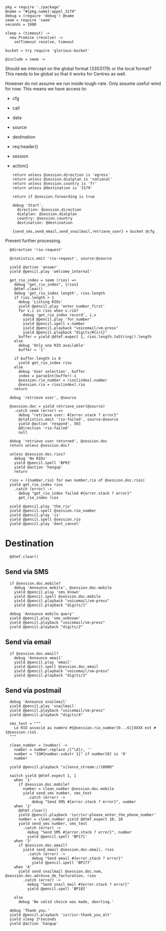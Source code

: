     pkg = require './package'
    @name = "#{pkg.name}:appel_3179"
    debug = (require 'debug') @name
    seem = require 'seem'
    seconds = 1000

    sleep = (timeout) ->
      new Promise (resolve) ->
        setTimeout resolve, timeout

    bucket = try require 'glorious-bucket'

    @include = seem ->

Should we intercept on the global format (3303179) or the local format?
This needs to be global so that it works for Centrex as well.

However do not assume we run inside tough-rate. Only assume useful-wind for now. This means we have access to:
- cfg
- call
- data
- source
- destination
- req.header()
- session
- action()

      return unless @session.direction is 'egress'
      return unless @session.dialplan is 'national'
      return unless @session.country is 'fr'
      return unless @destination is '3179'

      return if @session.forwarding is true

      debug 'Start',
        direction: @session.direction
        dialplan: @session.dialplan
        country: @session.country
        destination: @destination

      {send_sms,send_email,send_snailmail,retrieve_user} = bucket @cfg

Prevent further processing.

      @direction 'rio-request'

      @statistics.emit 'rio-request', source:@source

      yield @action 'answer'
      yield @pencil.play 'welcome_internal'

      get_rio_index = seem (rios) =>
        debug "get_rio_index", {rios}
        @dtmf.clear()
        debug 'get_rio_index length', rios.length
        if rios.length > 1
          debug 'Listing RIOs'
          yield @pencil.play 'enter_number_first'
          for v,i in rios when v.rio?
            debug 'get_rio_index record', i,v
            yield @pencil.play 'for_number'
            yield @pencil.spell v.number
            yield @pencil.playback "voicemail/vm-press"
            yield @pencil.playback "digits/#{i+1}"
          buffer = yield @dtmf.expect 1, rios.length.toString().length
        else
          debug 'Only one RIO available'
          buffer = '1'

        if buffer.length is 0
          yield get_rio_index rios
        else
          debug 'User selection', buffer
          index = parseInt(buffer)-1
          @session.rio_number = rios[index].number
          @session.rio = rios[index].rio
        return

      debug 'retrieve user', @source

      @session.doc = yield retrieve_user(@source)
        .catch seem (error) =>
          debug "retrieve user: #{error.stack ? error}"
          @statistics.emit 'rio-failed', source:@source
          yield @action 'respond', 503
          @direction 'rio-failed'
          null

      debug 'retrieve user returned', @session.doc
      return unless @session.doc?

      unless @session.doc.rios?
        debug 'No RIOs'
        yield @pencil.spell 'BP93'
        yield @action 'hangup'
        return

      rios = ({number,rio} for own number,rio of @session.doc.rios)
      yield get_rio_index rios
        .catch (error) ->
          debug "get_rio_index failed #{error.stack ? error}"
          get_rio_index rios

      yield @pencil.play 'the_rio'
      yield @pencil.spell @session.rio_number
      yield @pencil.play 'is'
      yield @pencil.spell @session.rio
      yield @pencil.play 'dont_cancel'


Destination
===========

      @dtmf.clear()

Send via SMS
------------

      if @session.doc.mobile?
        debug 'Announce mobile', @session.doc.mobile
        yield @pencil.play 'sms_known'
        yield @pencil.spell @session.doc.mobile
        yield @pencil.playback "voicemail/vm-press"
        yield @pencil.playback "digits/1"

      debug 'Announce mobile query'
      yield @pencil.play 'sms_unknown'
      yield @pencil.playback "voicemail/vm-press"
      yield @pencil.playback "digits/2"

Send via email
--------------

      if @session.doc.email?
        debug 'Announce email'
        yield @pencil.play 'email'
        yield @pencil.spell @session.doc.email
        yield @pencil.playback "voicemail/vm-press"
        yield @pencil.playback "digits/3"

Send via postmail
-----------------

      debug 'Announce snailmail'
      yield @pencil.play 'snailmail'
      yield @pencil.playback "voicemail/vm-press"
      yield @pencil.playback "digits/4"

      sms_text = """
        Le RIO associé au numéro #{@session.rio_number[0...6]}XXXX est #{@session.rio}.
      """

      clean_number = (number) ->
        number = number.replace /[^\d]/, ''
        number = "33#{number.substr 1}" if number[0] is '0'
        number

      yield @pencil.playback "silence_stream://10000"

      switch yield @dtmf.expect 1, 1
        when '1'
          if @session.doc.mobile?
            number = clean_number @session.doc.mobile
            yield send_sms number, sms_text
              .catch (error) ->
                debug "Send SMS #{error.stack ? error}", number
        when '2'
          @dtmf.clear()
          yield @pencil.playback 'ivr/ivr-please_enter_the_phone_number'
          number = clean_number yield @dtmf.expect 10, 10
          yield send_sms number, sms_text
            .catch (error) ->
              debug "Send SMS #{error.stack ? error}", number
              yield @pencil.spell 'BP171'
        when '3'
          if @session.doc.email?
            yield send_email @session.doc.email, rios
              .catch (error) ->
                debug "Send email #{error.stack ? error}"
                yield @pencil.spell 'BP177'
        when '4'
          yield send_snailmail @session.doc.nom, @session.doc.adresse_de_facturation, rios
            .catch (error) ->
              debug "Send snail mail #{error.stack ? error}"
              yield @pencil.spell 'BP182'

        else
          debug 'No valid choice was made, aborting.'

      debug 'Thank you.'
      yield @pencil.playback 'ivr/ivr-thank_you_alt'
      yield sleep 3*seconds
      yield @action 'hangup'
